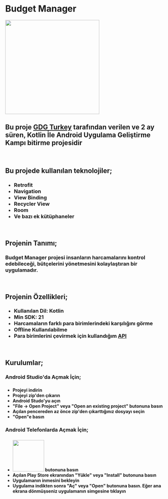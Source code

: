 <h1>Budget Manager</h1>

<a href="play.google.com/store/apps/details?id=com.furkandev.budgetmanager"><img src="https://i.resmim.net/i/google-play-badge.png" width = 300></a>

<h2>Bu proje <a href = "https://www.youtube.com/channel/UCwHGWX8X0TqGXMb-Q_GkmPg">GDG Turkey</a> tarafından verilen ve 2 ay süren, Kotlin İle Android Uygulama Geliştirme Kampı bitirme projesidir</h2>

<br><h2>Bu projede kullanılan teknolojiler;</h2>
<h3><ul>
<li>Retrofit</li>
<li>Navigation</li>
<li>View Binding</li>
<li>Recycler View</li>
<li>Room</li>
<li>Ve bazı ek kütüphaneler</li>
</ul></h3>

<br><h2>Projenin Tanımı;</h2>
<h3>Budget Manager projesi insanların harcamalarını kontrol edebileceği, bütçelerini yönetmesini kolaylaştıran bir uygulamadır.</h3>

<br><h2>Projenin Özellikleri;</h2>
<h3><ul>
<li>Kullanılan Dil: Kotlin</li>
<li>Min SDK: 21</li>
<li>Harcamaların farklı para birimlerindeki karşılığını görme</li>
<li>Offline Kullanılabilme</li>
  <li>Para birimlerini çevirmek için kullandığım <a href="https://ratesapi.io">API</a></li>
</ul></h3>

<br><h2>Kurulumlar;</h2>
<h3>Android Studio'da Açmak İçin;<h3>
<h4><ul>
<li>Projeyi indirin</li>
<li>Projeyi zip'den çıkarın</li>
<li>Android Studo'yu açın</li>
<li>"File -> Open Project" veya "Open an existing project" butonuna basın</li>
<li>Açılan pencereden az önce zip'den çıkarttığınız dosyayı seçin</li>
<li>"Open"e basın</li>
</ul></h4>

<h3>Android Telefonlarda Açmak İçin;<h3>
<h4><ul>
<li><a href="play.google.com/store/apps/details?id=com.furkandev.budgetmanager"><img src="https://i.resmim.net/i/google-play-badge.png" width = 100></a> butonuna basın</li>
<li>Açılan Play Store ekranından "Yükle" veya "Install" butonuna basın</li>
<li>Uygulamanın inmesini bekleyin</li>
<li>Uygulama indikten sonra "Aç" veya "Open" butonuna basın. Eğer ana ekrana dönmüşseniz uygulamanın simgesine tıklayın</li>
</ul></h4>
